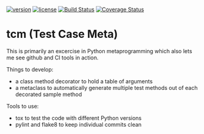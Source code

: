 [![version](https://img.shields.io/badge/version-0.0.1-blue.svg)](./CHANGELOG.md)
[![license](https://img.shields.io/badge/license-MIT-blue.svg)](./LICENSE.md)
[![Build Status](https://travis-ci.org/elliptical/tcm.svg?branch=develop)](https://travis-ci.org/elliptical/tcm)
[![Coverage Status](https://coveralls.io/repos/github/elliptical/tcm/badge.svg?branch=develop)](https://coveralls.io/github/elliptical/tcm?branch=develop)

# tcm (Test Case Meta)
This is primarily an excercise in Python metaprogramming which also lets me see github and CI tools in action.

Things to develop:
* a class method decorator to hold a table of arguments
* a metaclass to automatically generate multiple test methods out of each decorated sample method

Tools to use:
* tox to test the code with different Python versions
* pylint and flake8 to keep individual commits clean
